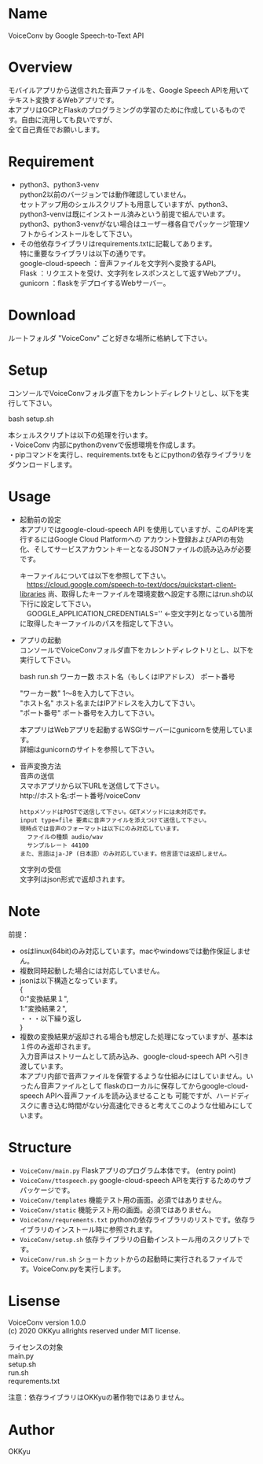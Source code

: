 # Name
 VoiceConv by Google Speech-to-Text API

# Overview
   モバイルアプリから送信された音声ファイルを、Google Speech APIを用いてテキスト変換するWebアプリです。  
   本アプリはGCPとFlaskのプログラミングの学習のために作成しているものです。自由に流用しても良いですが、  
   全て自己責任でお願いします。  

# Requirement
- python3、python3-venv  
python2以前のバージョンでは動作確認していません。  
セットアップ用のシェルスクリプトも用意していますが、python3、python3-venvは既にインストール済みという前提で組んでいます。  
python3、python3-venvがない場合はユーザー様各自でパッケージ管理ソフトからインストールをして下さい。  
- その他依存ライブラリはrequirements.txtに記載してあります。  
特に重要なライブラリは以下の通りです。  
google-cloud-speech  ：音声ファイルを文字列へ変換するAPI。  
Flask                ：リクエストを受け、文字列をレスポンスとして返すWebアプリ。  
gunicorn             ：flaskをデプロイするWebサーバー。  

# Download
  ルートフォルダ "VoiceConv" ごと好きな場所に格納して下さい。

# Setup
 コンソールでVoiceConvフォルダ直下をカレントディレクトリとし、以下を実行して下さい。  
 
   bash setup.sh  
 
 本シェルスクリプトは以下の処理を行います。  
 ・VoiceConv 内部にpythonのvenvで仮想環境を作成します。  
 ・pipコマンドを実行し、requirements.txtをもとにpythonの依存ライブラリをダウンロードします。  

# Usage 
- 起動前の設定  
    本アプリではgoogle-cloud-speech API を使用していますが、このAPIを実行するにはGoogle Cloud Platformへの
    アカウント登録およびAPIの有効化、そしてサービスアカウントキーとなるJSONファイルの読み込みが必要です。
    
    キーファイルについては以下を参照して下さい。  
    &emsp;https://cloud.google.com/speech-to-text/docs/quickstart-client-libraries
    尚、取得したキーファイルを環境変数へ設定する際にはrun.shの以下行に設定して下さい。  
    &emsp;GOOGLE_APPLICATION_CREDENTIALS='' ←空文字列となっている箇所に取得したキーファイルのパスを指定して下さい。  

- アプリの起動  
    コンソールでVoiceConvフォルダ直下をカレントディレクトリとし、以下を実行して下さい。  

     bash run.sh ワーカー数 ホスト名（もしくはIPアドレス） ポート番号  

   "ワーカー数"  1〜8を入力して下さい。  
   "ホスト名"    ホスト名またはIPアドレスを入力して下さい。  
   "ポート番号"  ポート番号を入力して下さい。  
   
   本アプリはWebアプリを起動するWSGIサーバーにgunicornを使用しています。  
   詳細はgunicornのサイトを参照して下さい。  

- 音声変換方法  
    音声の送信  
      スマホアプリから以下URLを送信して下さい。  
        http://ホスト名:ポート番号/voiceConv  
        
      httpメソッドはPOSTで送信して下さい。GETメソッドには未対応です。  
      input type=file 要素に音声ファイルを添えつけて送信して下さい。  
      現時点では音声のフォーマットは以下にのみ対応しています。  
        ファイルの種類 audio/wav  
        サンプルレート 44100  
      また、言語はja-JP (日本語）のみ対応しています。他言語では返却しません。  
      
    文字列の受信  
      文字列はjson形式で返却されます。  

# Note
 前提：
- osはlinux(64bit)のみ対応しています。macやwindowsでは動作保証しません。  
- 複数同時起動した場合には対応していません。  
- jsonは以下構造となっています。  
    {  
      0:"変換結果１",  
      1:"変換結果２",  
       ・・・以下繰り返し  
    }  
- 複数の変換結果が返却される場合も想定した処理になっていますが、基本は１件のみ返却されます。  
  入力音声はストリームとして読み込み、google-cloud-speech API へ引き渡しています。  
  本アプリ内部で音声ファイルを保管するような仕組みにはしていません。いったん音声ファイルとして
  flaskのローカルに保存してからgoogle-cloud-speech APIへ音声ファイルを読み込ませることも
  可能ですが、ハードディスクに書き込む時間がない分高速化できると考えてこのような仕組みにしています。  

# Structure

- `VoiceConv/main.py`          Flaskアプリのプログラム本体です。 (entry point)
- `VoiceConv/ttospeech.py`     google-cloud-speech APIを実行するためのサブパッケージです。
- `VoiceConv/templates`         機能テスト用の画面。必須ではありません。
- `VoiceConv/static`             機能テスト用の画面。必須ではありません。
- `VoiceConv/requrements.txt`  pythonの依存ライブラリのリストです。依存ライブラリのインストール時に参照されます。
- `VoiceConv/setup.sh`  依存ライブラリの自動インストール用のスクリプトです。
- `VoiceConv/run.sh`    ショートカットからの起動時に実行されるファイルです。VoiceConv.pyを実行します。

# Lisense
  VoiceConv version 1.0.0  
  (c) 2020 OKKyu allrights reserved under MIT license.  

  ライセンスの対象  
  main.py  
  setup.sh  
  run.sh  
  requrements.txt  

  注意：依存ライブラリはOKKyuの著作物ではありません。  
  
# Author
OKKyu
